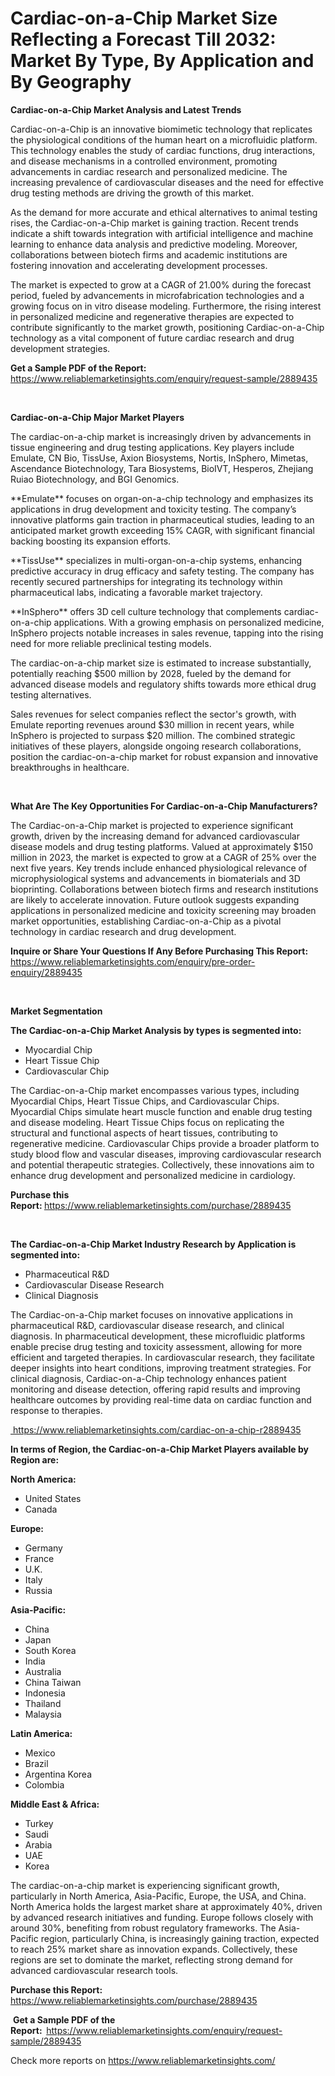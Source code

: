 <p><h1>Cardiac-on-a-Chip Market Size Reflecting a Forecast Till 2032: Market By Type, By Application and By Geography</h1></p><p><strong>Cardiac-on-a-Chip Market Analysis and Latest Trends</strong></p>
<p><p>Cardiac-on-a-Chip is an innovative biomimetic technology that replicates the physiological conditions of the human heart on a microfluidic platform. This technology enables the study of cardiac functions, drug interactions, and disease mechanisms in a controlled environment, promoting advancements in cardiac research and personalized medicine. The increasing prevalence of cardiovascular diseases and the need for effective drug testing methods are driving the growth of this market.</p><p>As the demand for more accurate and ethical alternatives to animal testing rises, the Cardiac-on-a-Chip market is gaining traction. Recent trends indicate a shift towards integration with artificial intelligence and machine learning to enhance data analysis and predictive modeling. Moreover, collaborations between biotech firms and academic institutions are fostering innovation and accelerating development processes.</p><p>The market is expected to grow at a CAGR of 21.00% during the forecast period, fueled by advancements in microfabrication technologies and a growing focus on in vitro disease modeling. Furthermore, the rising interest in personalized medicine and regenerative therapies are expected to contribute significantly to the market growth, positioning Cardiac-on-a-Chip technology as a vital component of future cardiac research and drug development strategies.</p></p>
<p><strong>Get a Sample PDF of the Report:&nbsp;</strong> <a href="https://www.reliablemarketinsights.com/enquiry/request-sample/2889435?utm_campaign=2888&utm_medium=2&utm_source=Github&utm_content=ia&utm_term=14032025&utm_id=cardiac-on-a-chip">https://www.reliablemarketinsights.com/enquiry/request-sample/2889435</a></p>
<p>&nbsp;</p>
<p><strong>Cardiac-on-a-Chip Major Market Players</strong></p>
<p><p>The cardiac-on-a-chip market is increasingly driven by advancements in tissue engineering and drug testing applications. Key players include Emulate, CN Bio, TissUse, Axion Biosystems, Nortis, InSphero, Mimetas, Ascendance Biotechnology, Tara Biosystems, BioIVT, Hesperos, Zhejiang Ruiao Biotechnology, and BGI Genomics. </p><p>**Emulate** focuses on organ-on-a-chip technology and emphasizes its applications in drug development and toxicity testing. The company’s innovative platforms gain traction in pharmaceutical studies, leading to an anticipated market growth exceeding 15% CAGR, with significant financial backing boosting its expansion efforts.</p><p>**TissUse** specializes in multi-organ-on-a-chip systems, enhancing predictive accuracy in drug efficacy and safety testing. The company has recently secured partnerships for integrating its technology within pharmaceutical labs, indicating a favorable market trajectory. </p><p>**InSphero** offers 3D cell culture technology that complements cardiac-on-a-chip applications. With a growing emphasis on personalized medicine, InSphero projects notable increases in sales revenue, tapping into the rising need for more reliable preclinical testing models.</p><p>The cardiac-on-a-chip market size is estimated to increase substantially, potentially reaching $500 million by 2028, fueled by the demand for advanced disease models and regulatory shifts towards more ethical drug testing alternatives.</p><p>Sales revenues for select companies reflect the sector's growth, with Emulate reporting revenues around $30 million in recent years, while InSphero is projected to surpass $20 million. The combined strategic initiatives of these players, alongside ongoing research collaborations, position the cardiac-on-a-chip market for robust expansion and innovative breakthroughs in healthcare.</p></p>
<p>&nbsp;</p>
<p><strong>What Are The Key Opportunities For Cardiac-on-a-Chip Manufacturers?</strong></p>
<p><p>The Cardiac-on-a-Chip market is projected to experience significant growth, driven by the increasing demand for advanced cardiovascular disease models and drug testing platforms. Valued at approximately $150 million in 2023, the market is expected to grow at a CAGR of 25% over the next five years. Key trends include enhanced physiological relevance of microphysiological systems and advancements in biomaterials and 3D bioprinting. Collaborations between biotech firms and research institutions are likely to accelerate innovation. Future outlook suggests expanding applications in personalized medicine and toxicity screening may broaden market opportunities, establishing Cardiac-on-a-Chip as a pivotal technology in cardiac research and drug development.</p></p>
<p><strong>Inquire or Share Your Questions If Any Before Purchasing This Report:</strong> <a href="https://www.reliablemarketinsights.com/enquiry/pre-order-enquiry/2889435?utm_campaign=2888&utm_medium=2&utm_source=Github&utm_content=ia&utm_term=14032025&utm_id=cardiac-on-a-chip">https://www.reliablemarketinsights.com/enquiry/pre-order-enquiry/2889435</a></p>
<p>&nbsp;</p>
<p><strong>Market Segmentation</strong></p>
<p><strong>The Cardiac-on-a-Chip Market Analysis by types is segmented into:</strong></p>
<p><ul><li>Myocardial Chip</li><li>Heart Tissue Chip</li><li>Cardiovascular Chip</li></ul></p>
<p><p>The Cardiac-on-a-Chip market encompasses various types, including Myocardial Chips, Heart Tissue Chips, and Cardiovascular Chips. Myocardial Chips simulate heart muscle function and enable drug testing and disease modeling. Heart Tissue Chips focus on replicating the structural and functional aspects of heart tissues, contributing to regenerative medicine. Cardiovascular Chips provide a broader platform to study blood flow and vascular diseases, improving cardiovascular research and potential therapeutic strategies. Collectively, these innovations aim to enhance drug development and personalized medicine in cardiology.</p></p>
<p><strong>Purchase this Report:&nbsp;</strong><a href="https://www.reliablemarketinsights.com/purchase/2889435?utm_campaign=2888&utm_medium=2&utm_source=Github&utm_content=ia&utm_term=14032025&utm_id=cardiac-on-a-chip">https://www.reliablemarketinsights.com/purchase/2889435</a></p>
<p>&nbsp;</p>
<p><strong>The Cardiac-on-a-Chip Market Industry Research by Application is segmented into:</strong></p>
<p><ul><li>Pharmaceutical R&D</li><li>Cardiovascular Disease Research</li><li>Clinical Diagnosis</li></ul></p>
<p><p>The Cardiac-on-a-Chip market focuses on innovative applications in pharmaceutical R&D, cardiovascular disease research, and clinical diagnosis. In pharmaceutical development, these microfluidic platforms enable precise drug testing and toxicity assessment, allowing for more efficient and targeted therapies. In cardiovascular research, they facilitate deeper insights into heart conditions, improving treatment strategies. For clinical diagnosis, Cardiac-on-a-Chip technology enhances patient monitoring and disease detection, offering rapid results and improving healthcare outcomes by providing real-time data on cardiac function and response to therapies.</p></p>
<p><a href="https://www.reliablemarketinsights.com/cardiac-on-a-chip-r2889435?utm_campaign=2888&utm_medium=2&utm_source=Github&utm_content=ia&utm_term=14032025&utm_id=cardiac-on-a-chip">&nbsp;https://www.reliablemarketinsights.com/cardiac-on-a-chip-r2889435</a></p>
<p><strong>In terms of Region, the Cardiac-on-a-Chip Market Players available by Region are:</strong></p>
<p>
    <p> <strong> North America: </strong>
        <ul>
            <li>United States</li>
            <li>Canada</li>
        </ul>
        </p> 
    <p> <strong> Europe: </strong>
        <ul>
            <li>Germany</li>
            <li>France</li>
            <li>U.K.</li>
            <li>Italy</li>
            <li>Russia</li>
        </ul>
        </p> 
    <p> <strong> Asia-Pacific: </strong>
        <ul>
            <li>China</li>
            <li>Japan</li>
            <li>South Korea</li>
            <li>India</li>
            <li>Australia</li>
            <li>China Taiwan</li>
            <li>Indonesia</li>
            <li>Thailand</li>
            <li>Malaysia</li>
        </ul>
        </p> 
    <p> <strong> Latin America: </strong>
        <ul>
            <li>Mexico</li>
            <li>Brazil</li>
            <li>Argentina Korea</li>
            <li>Colombia</li>
        </ul>
        </p> 
    <p> <strong> Middle East & Africa: </strong>
        <ul>
            <li>Turkey</li>
            <li>Saudi</li>
            <li>Arabia</li>
            <li>UAE</li>
            <li>Korea</li>
        </ul>
    </p>
    </p>
<p><p>The cardiac-on-a-chip market is experiencing significant growth, particularly in North America, Asia-Pacific, Europe, the USA, and China. North America holds the largest market share at approximately 40%, driven by advanced research initiatives and funding. Europe follows closely with around 30%, benefiting from robust regulatory frameworks. The Asia-Pacific region, particularly China, is increasingly gaining traction, expected to reach 25% market share as innovation expands. Collectively, these regions are set to dominate the market, reflecting strong demand for advanced cardiovascular research tools.</p></p>
<p><strong>Purchase this Report: </strong><a href="https://www.reliablemarketinsights.com/purchase/2889435?utm_campaign=2888&utm_medium=2&utm_source=Github&utm_content=ia&utm_term=14032025&utm_id=cardiac-on-a-chip">https://www.reliablemarketinsights.com/purchase/2889435</a></p>
<p>&nbsp;<strong>Get a Sample PDF of the Report:&nbsp;&nbsp;</strong><a href="https://www.reliablemarketinsights.com/enquiry/request-sample/2889435?utm_campaign=2888&utm_medium=2&utm_source=Github&utm_content=ia&utm_term=14032025&utm_id=cardiac-on-a-chip">https://www.reliablemarketinsights.com/enquiry/request-sample/2889435</a></p>
<p><strong></strong></p>
<p>Check more reports on <a href="https://www.reliablemarketinsights.com/?utm_campaign=2888&utm_medium=2&utm_source=Github&utm_content=ia&utm_term=14032025&utm_id=cardiac-on-a-chip">https://www.reliablemarketinsights.com/</a></p>